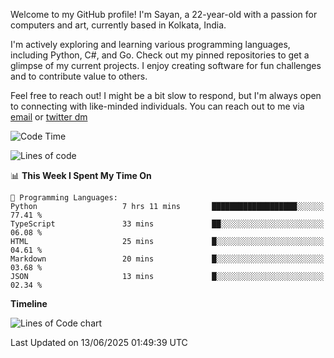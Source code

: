 Welcome to my GitHub profile! I'm Sayan, a 22-year-old with a passion for computers and art, currently based in Kolkata, India.

I'm actively exploring and learning various programming languages, including Python, C#, and Go. Check out my pinned repositories to get a glimpse of my current projects. I enjoy creating software for fun challenges and to contribute value to others.

Feel free to reach out! I might be a bit slow to respond, but I'm always open to connecting with like-minded individuals. You can reach out to me via [email](mailto:me@sayanbiswas.in) or [twitter dm](https://twitter.com/TheDankDel)

<!--START_SECTION:waka-->
![Code Time](http://img.shields.io/badge/Code%20Time-2%2C253%20hrs%2045%20mins-blue)

![Lines of code](https://img.shields.io/badge/From%20Hello%20World%20I%27ve%20Written-10.4%20million%20lines%20of%20code-blue)

📊 **This Week I Spent My Time On** 

```text
💬 Programming Languages: 
Python                   7 hrs 11 mins       ███████████████████░░░░░░   77.41 % 
TypeScript               33 mins             ██░░░░░░░░░░░░░░░░░░░░░░░   06.08 % 
HTML                     25 mins             █░░░░░░░░░░░░░░░░░░░░░░░░   04.61 % 
Markdown                 20 mins             █░░░░░░░░░░░░░░░░░░░░░░░░   03.68 % 
JSON                     13 mins             █░░░░░░░░░░░░░░░░░░░░░░░░   02.34 % 
```

**Timeline**

![Lines of Code chart](https://raw.githubusercontent.com/Dank-del/Dank-del/main/assets/bar_graph.png)


 Last Updated on 13/06/2025 01:49:39 UTC
<!--END_SECTION:waka-->
